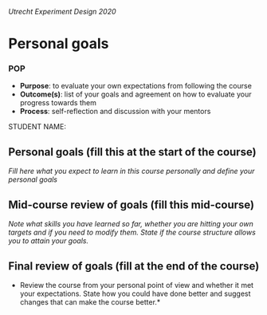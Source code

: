 *Utrecht Experiment Design 2020*

# Personal goals

### POP

+ **Purpose**: to evaluate your own expectations from following the course
+ **Outcome(s)**: list of your goals and agreement on how to evaluate your progress towards them
+ **Process**: self-reflection and discussion with your mentors

STUDENT NAME:

## Personal goals (fill this at the start of the course)
*Fill here what you expect to learn in this course personally and define your personal goals*


## Mid-course review of goals (fill this mid-course)
*Note what skills you have learned so far, whether you are hitting your own targets and if you need to modify them. State if the course structure allows you to attain your goals.*


## Final review of goals (fill at the end of the course)
* Review the course from your personal point of view and whether it met your expectations. State how you could have done better and suggest changes that can make the course better.* 


